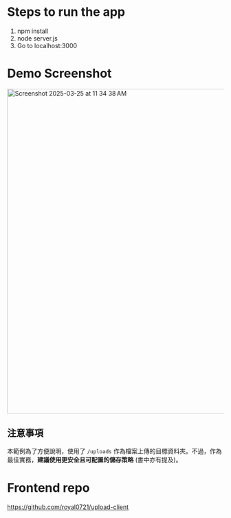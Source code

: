 # Steps to run the app
1. npm install
2. node server.js
3. Go to localhost:3000

# Demo Screenshot

<img width="755" alt="Screenshot 2025-03-25 at 11 34 38 AM" src="https://github.com/user-attachments/assets/531aede2-0195-4ac5-a8d0-5f2a06a1f77c" />

## 注意事項

本範例為了方便說明，使用了 `/uploads` 作為檔案上傳的目標資料夾。不過，作為最佳實務，**建議使用更安全且可配置的儲存策略** (書中亦有提及)。


# Frontend repo
https://github.com/royal0721/upload-client

